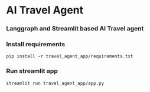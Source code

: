 # AI Travel Agent

### Langgraph and Streamlit based AI Travel agent


### Install requirements
```
pip install -r travel_agent_app/requirements.txt
```

### Run streamlit app

```
streamlit run travel_agent_app/app.py
```


